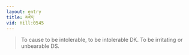 ```yaml
---
layout: entry
title: མཇེད་
vid: Hill:0545
---
```

> To cause to be intolerable, to be intolerable DK. To be irritating or unbearable DS.

